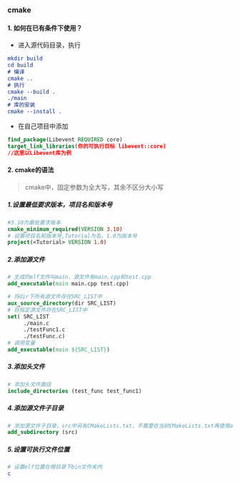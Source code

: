 ### cmake
#### 1. 如何在已有条件下使用？

  - 进入源代码目录，执行

```cmake
mkdir build
cd build
# 编译
cmake ..
# 执行
cmake --build .
./main
# 库的安装
cmake --install .
```

  - 在自己项目中添加

```cmake
find_package(Libevent REQUIRED core)
target_link_libraries(你的可执行目标 libevent::core)
//这里以Libevent库为例
```

#### 2. cmake的语法

> cmake中，固定参数为全大写，其余不区分大小写

  #####     1.设置最低要求版本，项目名和版本号

``` cmake
#3.10为最低要求版本
cmake_minimum_required(VERSION 3.10)
# 设置项目名和版本号,Tutorial为名，1.0为版本号
project(<Tutorial> VERSION 1.0)
```

  ##### 2.添加源文件

```cmake
# 生成的elf文件叫main，源文件有main.cpp和test.cpp
add_executable(main main.cpp test.cpp)
```

```cmake
# 将dir下所有源文件存在SRC_LIST中
aux_source_directory(dir SRC_LIST)
# 将指定源文件存在SRC_LIST中
set( SRC_LIST
	 ./main.c
	 ./testFunc1.c
	 ./testFunc.c)
# 调用变量
add_executable(main ${SRC_LIST})
```

  ##### 3.添加头文件

```cmake
# 添加头文件路径
include_directories (test_func test_func1)
```

  ##### 4.添加源文件子目录

```cmake
# 添加源文件子目录，src中另有CMakeLists.txt，不需要在当前CMakeLists.txt再使用add_executable()，差不多相当于两个lists动态联系起来
add_subdirectory (src)
```

  ##### 5.设置可执行文件位置

```cmake
# 设置elf位置在根目录下bin文件夹内
c
```



